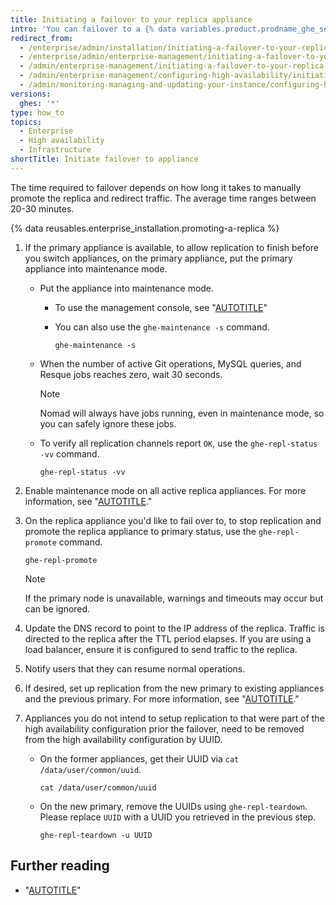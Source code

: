 ```yaml
---
title: Initiating a failover to your replica appliance
intro: 'You can failover to a {% data variables.product.prodname_ghe_server %} replica appliance using the command line for maintenance and testing, or if the primary appliance fails.'
redirect_from:
  - /enterprise/admin/installation/initiating-a-failover-to-your-replica-appliance
  - /enterprise/admin/enterprise-management/initiating-a-failover-to-your-replica-appliance
  - /admin/enterprise-management/initiating-a-failover-to-your-replica-appliance
  - /admin/enterprise-management/configuring-high-availability/initiating-a-failover-to-your-replica-appliance
  - /admin/monitoring-managing-and-updating-your-instance/configuring-high-availability/initiating-a-failover-to-your-replica-appliance
versions:
  ghes: '*'
type: how_to
topics:
  - Enterprise
  - High availability
  - Infrastructure
shortTitle: Initiate failover to appliance
---
```

The time required to failover depends on how long it takes to manually promote the replica and redirect traffic. The average time ranges between 20-30 minutes.

{% data reusables.enterprise_installation.promoting-a-replica %}

1. If the primary appliance is available, to allow replication to finish before you switch appliances, on the primary appliance, put the primary appliance into maintenance mode.

   * Put the appliance into maintenance mode.

     * To use the management console, see "[AUTOTITLE](/admin/configuration/configuring-your-enterprise/enabling-and-scheduling-maintenance-mode)"

     * You can also use the `ghe-maintenance -s` command.

       ```shell
       ghe-maintenance -s
       ```

   * When the number of active Git operations, MySQL queries, and Resque jobs reaches zero, wait 30 seconds.

     > [!NOTE]
     > Nomad will always have jobs running, even in maintenance mode, so you can safely ignore these jobs.

   * To verify all replication channels report `OK`, use the `ghe-repl-status -vv` command.

     ```shell
     ghe-repl-status -vv
     ```

1. Enable maintenance mode on all active replica appliances. For more information, see "[AUTOTITLE](/admin/administering-your-instance/enabling-and-scheduling-maintenance-mode)."

1. On the replica appliance you'd like to fail over to, to stop replication and promote the replica appliance to primary status, use the `ghe-repl-promote` command.

   ```shell
   ghe-repl-promote
   ```

   > [!NOTE]
   > If the primary node is unavailable, warnings and timeouts may occur but can be ignored.

1. Update the DNS record to point to the IP address of the replica. Traffic is directed to the replica after the TTL period elapses. If you are using a load balancer, ensure it is configured to send traffic to the replica.
1. Notify users that they can resume normal operations.
1. If desired, set up replication from the new primary to existing appliances and the previous primary. For more information, see "[AUTOTITLE](/admin/enterprise-management/configuring-high-availability/about-high-availability-configuration#utilities-for-replication-management)."
1. Appliances you do not intend to setup replication to that were part of the high availability configuration prior the failover, need to be removed from the high availability configuration by UUID.
    * On the former appliances, get their UUID via `cat /data/user/common/uuid`.

      ```shell
      cat /data/user/common/uuid
      ```

    * On the new primary, remove the UUIDs using `ghe-repl-teardown`. Please replace `UUID` with a UUID you retrieved in the previous step.

      ```shell
      ghe-repl-teardown -u UUID
      ```

## Further reading

* "[AUTOTITLE](/admin/enterprise-management/configuring-high-availability/about-high-availability-configuration#utilities-for-replication-management)"
